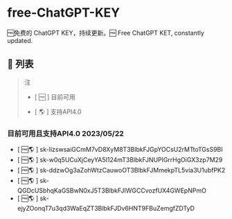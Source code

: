 # free-ChatGPT-KEY
🆓免费的 ChatGPT KEY，持续更新。🆓 Free ChatGPT KET, constantly updated.

## 📖 列表

> 注
>
> - [ 🆓 ] 目前可用
>
> - [ 🌎 ] 支持API4.0

### 目前可用且支持API4.0 2023/05/22

- [ 🆓🌎 ] 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
- [ 🆓🌎 ] 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
- [ 🆓🌎 ] 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
- [ 🆓🌎 ] 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
- [ 🆓🌎 ] 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
